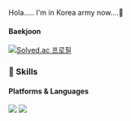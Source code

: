 Hola..... I'm in Korea army now....🚀


#### Baekjoon
[![Solved.ac
프로필](http://mazassumnida.wtf/api/v2/generate_badge?boj=jeha0714)](https://solved.ac/jeha0714)

### 💪 Skills
#### Platforms & Languages
<p>
    <img src="https://img.shields.io/badge/C-A8B9CC?style=round-square&logo=C&logoColor=black"/>
    <img src="https://img.shields.io/badge/Java-007396?style=round-square&logo=Java&logoColor=white"/>
</p> 
